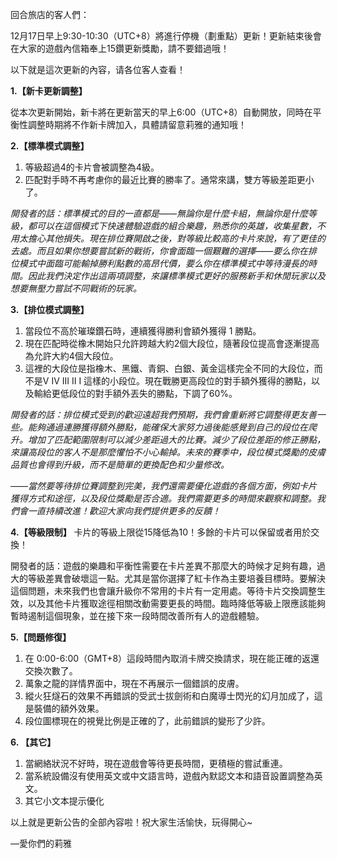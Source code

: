 回合旅店的客人們：



12月17日早上9:30-10:30（UTC+8）將進行停機（劃重點）更新！更新結束後會在大家的遊戲內信箱奉上15鑽更新獎勵，請不要錯過哦！

以下就是這次更新的內容，请各位客人查看！



**1.【新卡更新調整】**

從本次更新開始，新卡將在更新當天的早上6:00（UTC+8）自動開放，同時在平衡性調整時期將不作新卡牌加入，具體請留意莉雅的通知哦！



**2.【標準模式調整】**



1. 等級超過4的卡片會被調整為4級。
2. 匹配對手時不再考慮你的最近比賽的勝率了。通常來講，雙方等級差距更小了。

*開發者的話：標準模式的目的一直都是——無論你是什麼卡組，無論你是什麼等級，都可以在這個模式下快速體驗遊戲的組合樂趣，熟悉你的英雄，收集星數，不用太擔心其他損失。現在排位賽開啟之後，對等級比較高的卡片來說，有了更佳的去處。而且如果你想要嘗試新的戰術，你會面臨一個艱難的選擇——要么你在排位模式中面臨可能輸掉勝利點數的高昂代價，要么你在標準模式中等待漫長的時間。因此我們決定作出這兩項調整，來讓標準模式更好的服務新手和休閒玩家以及想要無壓力嘗試不同戰術的玩家。*



**3.【排位模式調整】**

1. 當段位不高於璀璨鑽石時，連續獲得勝利會額外獲得 1 勝點。
2. 現在匹配時從橡木開始只允許跨越大約2個大段位，隨著段位提高會逐漸提高為允許大約4個大段位。
3. 這裡的大段位是指橡木、黑鐵、青銅、白銀、黃金這樣完全不同的大段位，而不是V IV III II I 這樣的小段位。現在戰勝更高段位的對手額外獲得的勝點，以及輸給更低段位的對手額外丟失的勝點，下調了60%。

*開發者的話：排位模式受到的歡迎遠超我們預期，我們會重新將它調整得更友善一些。能夠通過連勝獲得額外勝點，能確保大家努力過後能感覺到自己的段位在爬升。增加了匹配範圍限制可以減少差距過大的比賽。減少了段位差距的修正勝點，來讓高段位的客人不是那麼懼怕不小心輸掉。未來的賽季中，段位模式獎勵的皮膚品質也會得到升級，而不是簡單的更換配色和少量修改。* 

*——當然要等待排位賽調整到完美，我們還需要優化遊戲的各個方面，例如卡片獲得方式和途徑，以及段位獎勵是否合適。我們需要更多的時間來觀察和調整。我們會一直持續改進！歡迎大家向我們提供更多的反饋！*



**4.【等級限制】**
卡片的等級上限從15降低為10！多餘的卡片可以保留或者用於交換！

開發者的話：遊戲的樂趣和平衡性需要在卡片差異不那麼大的時候才足夠有趣，過大的等級差異會破壞這一點。尤其是當你選擇了紅卡作為主要培養目標時。要解決這個問題，未來我們也會讓升級你不常用的卡片有一定用處。等待卡片交換調整生效，以及其他卡片獲取途徑相關改動需要更長的時間。臨時降低等級上限應該能夠暫時遏制這個現象，並在接下來一段時間改善所有人的遊戲體驗。



**5.【問題修復】**

1. 在 0:00-6:00（GMT+8）這段時間內取消卡牌交換請求，現在能正確的返還交換次數了。
2. 萬象之龍的詳情界面中，現在不再展示一個錯誤的皮膚。
3. 縱火狂燧石的效果不再錯誤的受武士拔劍術和白魔導士閃光的幻月加成了，這是裝備的額外效果。
4. 段位圖標現在的視覺比例是正確的了，此前錯誤的變形了少許。



**6. 【其它】**

1. 當網絡狀況不好時，現在遊戲會等待更長時間，更積極的嘗試重連。
2. 當系統設備沒有使用英文或中文語言時，遊戲內默認文本和語音設置調整為英文。
3. 其它小文本提示優化



以上就是更新公告的全部內容啦！祝大家生活愉快，玩得開心~



—愛你們的莉雅